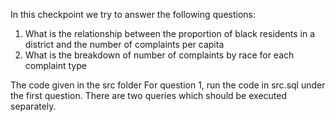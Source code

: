 In this checkpoint we try to answer the following questions:

1. What is the relationship between the proportion of black residents in a district and the number of complaints per capita
2. What is the breakdown of number of complaints by race for each complaint type

The code given in the src folder For question 1, run the code in src.sql under the first question.  There are two queries which should be executed separately.  

